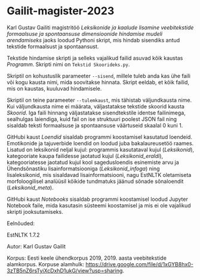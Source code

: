 # Gailit-magister-2023

Karl Gustav Gailiti magistritöö *Leksikonide ja kaalude lisamine veebitekstide formaalsuse ja spontaansuse dimensioonide hindamise mudeli arendamiseks* jaoks loodud Pythoni skript, mis hindab sisendiks antud tekstide formaalsust ja spontaansust.

Tekstide hindamise skripti ja selleks vajalikud failid asuvad kõik kaustas *Programm*. Skripti nimi on `Tekstid Skoorideks.py`.

Skriptil on kohustuslik parameeter `--sisend`, millele tuleb anda kas ühe faili või kogu kausta nimi, mida soovitakse hinnata. Skript eeldab, et kõik failid, mis on kaustas, kuuluvad hindamisele.

Skriptil on teine parameeter `--tulemkaust`, mis tähistab väljundkausta nime. Kui väljundkausta nime ei määrata, väljastatakse tekstide skoorid kausta *Skoorid*. Iga faili hinnang väljastatakse sisendtekstile identse failinimega, sealhulgas laiendiga, kuid fail on ise struktuuri poolest JSON fail ning sisaldab teksti formaalsuse ja spontaansuse väärtuseid skaalal 0 kuni 1.

GitHubi kaust *Loendid* sisaldab programmi koostamisel kasutatud loendeid. Emotikonide ja tajuverbide loendid on loodud juba bakalaureusetöö raames. Lisatud on leksikonid neljal kujul: programmis kasutataval kujul (_Leksikonid_), kategooriate kaupa failidesse jaotatud kujul (_Leksikonid\_eraldi_), kategooriatesse jaotatud kujul kool sagedusloendis esinemiste arvu ja Ühendsõnastiku lisainformatsiooniga (_Leksikonid\_infoga_) ning lisaleksikonid, mis sisaldavad lisainformatsiooni, nagu EstNLTK oletamiseta morfoloogilisel analüüsil kõikide tundmatuks jäänud sõnade sõnaloendit (_Leksikonid\_meta_).

GitHubi kaust *Notebooks* sisaldab programmi koostamisel loodud Jupyter Notebook faile, mida kasutasin süsteemi koostamisel ja mis ei ole vajalikud skripti jooksutamiseks.

Eelnõuded:

EstNLTK 1.7.2

Autor: Karl Gustav Gailit

Korpus: Eesti keele ühendkorpus 2019, 2019. aasta veebitekstide alamkorpus.
Korpuse alamhulk: https://drive.google.com/file/d/1xGYB8hx0-3zTB5nZ6rsTyiXcDxhD1ukG/view?usp=sharing.
